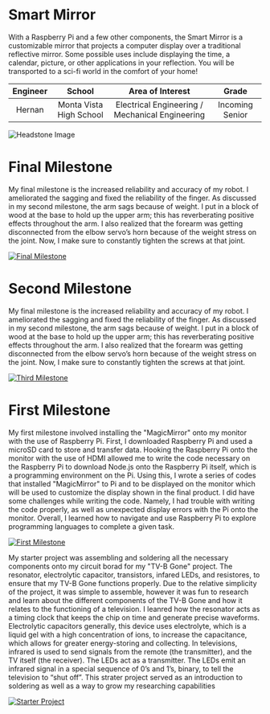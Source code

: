 ﻿# Smart Mirror
With a Raspberry Pi and a few other components, the Smart Mirror is a customizable mirror that projects a computer display over a traditional reflective mirror. Some possible uses include displaying the time, a calendar, picture, or other applications in your reflection. You will be transported to a sci-fi world in the comfort of your home!

| **Engineer** | **School** | **Area of Interest** | **Grade** |
|:--:|:--:|:--:|:--:|
| Hernan | Monta Vista High School | Electrical Engineering / Mechanical Engineering | Incoming Senior

![Headstone Image](https://lh3.googleusercontent.com/pw/AM-JKLUnSAF2nm26lXJAyxVr8qITYeqWGVrPSuqTXCVXpUVX6fuZOASAL3O3XFLi_kcNMx4NDRQF9-o0tRt4_QnpcQ4ktUAOF0YuFI0D2Xjr7sqAly_m6-HCX4aPxFv4NzdqLVSH5bULWrt9PcSdZn-rzAnI=w982-h980-no?authuser=0)
  
# Final Milestone
My final milestone is the increased reliability and accuracy of my robot. I ameliorated the sagging and fixed the reliability of the finger. As discussed in my second milestone, the arm sags because of weight. I put in a block of wood at the base to hold up the upper arm; this has reverberating positive effects throughout the arm. I also realized that the forearm was getting disconnected from the elbow servo’s horn because of the weight stress on the joint. Now, I make sure to constantly tighten the screws at that joint. 

[![Final Milestone](https://res.cloudinary.com/marcomontalbano/image/upload/v1612573869/video_to_markdown/images/youtube--F7M7imOVGug-c05b58ac6eb4c4700831b2b3070cd403.jpg )](https://www.youtube.com/watch?v=F7M7imOVGug&feature=emb_logo "Final Milestone")

# Second Milestone
My final milestone is the increased reliability and accuracy of my robot. I ameliorated the sagging and fixed the reliability of the finger. As discussed in my second milestone, the arm sags because of weight. I put in a block of wood at the base to hold up the upper arm; this has reverberating positive effects throughout the arm. I also realized that the forearm was getting disconnected from the elbow servo’s horn because of the weight stress on the joint. Now, I make sure to constantly tighten the screws at that joint.

[![Third Milestone](https://res.cloudinary.com/marcomontalbano/image/upload/v1612574014/video_to_markdown/images/youtube--y3VAmNlER5Y-c05b58ac6eb4c4700831b2b3070cd403.jpg)](https://www.youtube.com/watch?v=y3VAmNlER5Y&feature=emb_logo "Second Milestone")
# First Milestone
  

My first milestone involved installing the "MagicMirror" onto my monitor with the use of Raspberry Pi. First, I downloaded Raspberry Pi and used a microSD card to store and transfer data. Hooking the Raspberry Pi onto the monitor with the use of HDMI allowed me to write the code necessary on the Raspberry Pi to download Node.js onto the Raspberry Pi itself, which is a programming environment on the Pi. Using this, I wrote a series of codes that installed "MagicMirror" to Pi and to be displayed on the monitor which will be used to customize the display shown in the final product. I did have some challenges while writing the code. Namely, I had trouble with writing the code properly, as well as unexpected display errors with the Pi onto the monitor. Overall, I learned how to navigate and use Raspberry Pi to explore programming languages to complete a given task. 

[![First Milestone](https://res.cloudinary.com/marcomontalbano/image/upload/v1612574117/video_to_markdown/images/youtube--CaCazFBhYKs-c05b58ac6eb4c4700831b2b3070cd403.jpg)](https://www.youtube.com/watch?v=CaCazFBhYKs "First Milestone")

My starter project was assembling and soldering all the necessary components onto my circuit borad for my "TV-B Gone" project. The resonator, electrolytic capacitor, transistors, infared LEDs, and resistores, to ensure that my TV-B Gone functions properly. Due to the relative simplicity of the project, it was simple to assemble, however it was fun to research and learn about the different components of the TV-B Gone and how it relates to the functioning of a television. I leanred how the resonator acts as a timing clock that keeps the chip on time and generate precise waveforms. Electrolytic capacitors generally, this device uses electrolyte, which is a liquid gel with a high concentration of ions, to increase the capacitance, which allows for greater energy-storing and collecting. In televisions, infrared is used to send signals from the remote (the transmitter), and the TV itself (the receiver). The LEDs act as a transmitter. The LEDs emit an infrared signal in a special sequence of 0’s and 1’s, binary,  to tell the television to “shut off”. This strater project served as an introduction to soldering as well as a way to grow my researching capabilities 

[![Starter Project](https://lh3.googleusercontent.com/mbVwc5o6WBp9pGShRCATavRW3LDZLsEHMmKnw0oBnF50muGKd7iTLWzZHCB2Cmaj7m6ahCbJdV-1uXAASSBMWPuUIY__y1UAky6l25TY5OgVzgCiirTziCnqgfh3JViWmdgqD7mKuJQDRZabj_nUX0jfc-C359Zqrf7d1eBvV0SWyFAZJ6iXq1gZJ15YBGS9OFeRn272NuLG4zovbek22y0inwx-yBTqbjWiLTWzPBVWDZcflzbUr5HDwWfWHzs4pYp_kaQDC5CXIqqCkZLWJLMzGAv1-v1t5b-HPsp3C8hKsO4xuEuxY9UVsPDqmMii-LN5gAXmMZc0zlbNKZ5lP0kvuScskY-lfeFWurKpXxbMah6ydaoqCFcHyJGV63KGk5utZA-QSHkODkc6HfyHqgFmEL08njjVvRzxXMjPiQrOWqrUzdnQe7LNtpyJJxYQxMMLFRtbaMSSGRSLJfDQzA3Cqw9uEARSZupuifByrLErALjXZgxwRZggxAor2ikT77DK1ETN5HCnOUp7i72K8tKFYMQYrhfNklyuKk_Ckot17zpj2RSPJ08-1v8c4ZcfylA7nyyyasR2_Os8-u4TrESWfZNN-88s7stA9e9BfWbb4eATr7E1SauatS6irjwYeGZfSNJWrHHRKInA45ygms5IQsx8yRyiTCTAVnTLauw5aJLWBlavAObzxWyv76qF5TrVc8cX-S5cvr9IAoo966i7S7tQJLGw62X5IUCf9MS9mzgk2xHTqkKm9ZQ=w1420-h795-no?authuser=0)](https://www.youtube.com/watch?v=b6JjdCCTRH4 "Starter Project")
